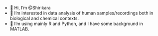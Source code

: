 - 👋 Hi, I’m @Shirikara
- 👀 I’m interested in data analysis of human samples/recordings both in biological and chemical contexts.
- 🌱 I’m using mainly R and Python, and I have some background in MATLAB.

<!---
Shirikara/Shirikara is a ✨ special ✨ repository because its `README.md` (this file) appears on your GitHub profile.
You can click the Preview link to take a look at your changes.
--->
